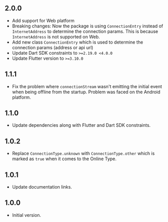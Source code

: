 ## 2.0.0

- Add support for Web platform
- Breaking changes: Now the package is using `ConnectionEntry` instead of `InternetAddress` to determine the connection params. This is because `InternetAddress` is not supported on Web.
- Add new class `ConnectionEntry` which is used to determine the connection params (address or api url)
- Update Dart SDK constraints to `>=2.19.0 <4.0.0`
- Update Flutter version to `>=3.10.0`

## 1.1.1

- Fix the problem where `connectionStream` wasn't emitting the initial event when being offline from the startup. Problem was faced on the Android platform.

## 1.1.0

- Update dependencies along with Flutter and Dart SDK constraints.

## 1.0.2

- Replace `ConnectionType.unknown` with `ConnectionType.other` which is marked as `true` when it comes to the Online Type.

## 1.0.1

- Update documentation links.

## 1.0.0

- Initial version.
